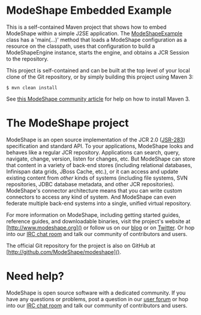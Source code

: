 # ModeShape Embedded Example

This is a self-contained Maven project that shows how to embed 
ModeShape within a simple J2SE application. The 
[ModeShapeExample](modeshape-embedded-example/src/main/java/org/modeshape/example/embedded/ModeShapeExample.java) class has a 'main(...)' method that loads a ModeShape configuration 
as a resource on the classpath, uses that configuration to build a 
ModeShapeEngine instance, starts the engine, and obtains a JCR Session 
to the repository.

This project is self-contained and can be built at the top level 
of your local clone of the Git repository, or by simply building 
this project using Maven 3:

    $ mvn clean install

See [this ModeShape community article](http://community.jboss.org/wiki/ModeShapeandMaven) 
for help on how to install Maven 3.

# The ModeShape project

ModeShape is an open source implementation of the JCR 2.0 
([JSR-283](http://www.jcp.org/en/jsr/detail?id=283])) specification and 
standard API. To your applications, ModeShape looks and behaves like a 
regular JCR repository. Applications can search, query, navigate, change, 
version, listen for changes, etc. But ModeShape can store that content 
in a variety of back-end stores (including relational databases, Infinispan 
data grids, JBoss Cache, etc.), or it can access and update existing content 
from *other* kinds of systems (including file systems, SVN repositories, 
JDBC database metadata, and other JCR repositories). ModeShape's connector 
architecture means that you can write custom connectors to access any 
kind of system. And ModeShape can even federate multiple back-end systems 
into a single, unified virtual repository.

For more information on ModeShape, including getting started guides, 
reference guides, and downloadable binaries, visit the project's website 
at [http://www.modeshape.org]() or follow us on our [blog](http://modeshape.wordpress.org) 
or on [Twitter](http://twitter.com/modeshape). Or hop into our 
[IRC chat room](http://www.jboss.org/modeshape/chat) and talk our community 
of contributors and users.

The official Git repository for the project is also on GitHub at 
[http://github.com/ModeShape/modeshape]().

# Need help?

ModeShape is open source software with a dedicated community. If you have 
any questions or problems, post a question in our 
[user forum](http://community.jboss.org/en/modeshape) or hop into our 
[IRC chat room](http://www.jboss.org/modeshape/chat) and talk our 
community of contributors and users.
